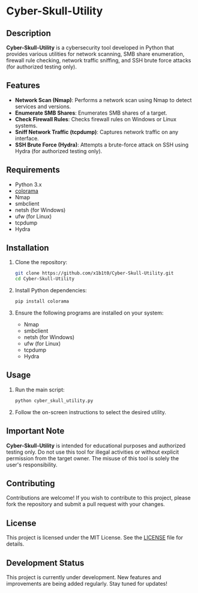 # Cyber-Skull-Utility

## Description

**Cyber-Skull-Utility** is a cybersecurity tool developed in Python that provides various utilities for network scanning, SMB share enumeration, firewall rule checking, network traffic sniffing, and SSH brute force attacks (for authorized testing only).

## Features

- **Network Scan (Nmap)**: Performs a network scan using Nmap to detect services and versions.
- **Enumerate SMB Shares**: Enumerates SMB shares of a target.
- **Check Firewall Rules**: Checks firewall rules on Windows or Linux systems.
- **Sniff Network Traffic (tcpdump)**: Captures network traffic on any interface.
- **SSH Brute Force (Hydra)**: Attempts a brute-force attack on SSH using Hydra (for authorized testing only).

## Requirements

- Python 3.x
- [colorama](https://pypi.org/project/colorama/)
- Nmap
- smbclient
- netsh (for Windows)
- ufw (for Linux)
- tcpdump
- Hydra

## Installation

1. Clone the repository:
   ```bash
   git clone https://github.com/x1b1t0/Cyber-Skull-Utility.git
   cd Cyber-Skull-Utility
   ```

2. Install Python dependencies:
   ```bash
   pip install colorama
   ```

3. Ensure the following programs are installed on your system:
   - Nmap
   - smbclient
   - netsh (for Windows)
   - ufw (for Linux)
   - tcpdump
   - Hydra

## Usage

1. Run the main script:
   ```bash
   python cyber_skull_utility.py
   ```

2. Follow the on-screen instructions to select the desired utility.

## Important Note

**Cyber-Skull-Utility** is intended for educational purposes and authorized testing only. Do not use this tool for illegal activities or without explicit permission from the target owner. The misuse of this tool is solely the user's responsibility.

## Contributing

Contributions are welcome! If you wish to contribute to this project, please fork the repository and submit a pull request with your changes.

## License

This project is licensed under the MIT License. See the [LICENSE](LICENSE) file for details.

## Development Status

This project is currently under development. New features and improvements are being added regularly. Stay tuned for updates!
